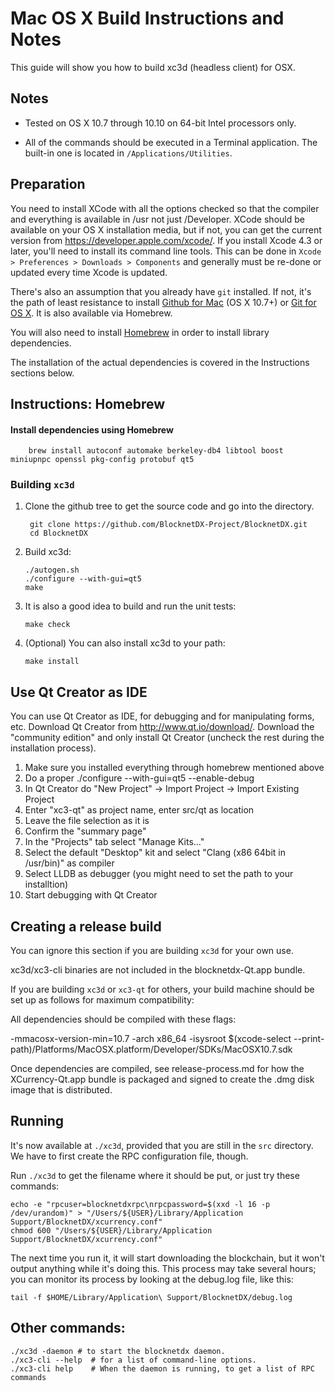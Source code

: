 Mac OS X Build Instructions and Notes
====================================
This guide will show you how to build xc3d (headless client) for OSX.

Notes
-----

* Tested on OS X 10.7 through 10.10 on 64-bit Intel processors only.

* All of the commands should be executed in a Terminal application. The
built-in one is located in `/Applications/Utilities`.

Preparation
-----------

You need to install XCode with all the options checked so that the compiler
and everything is available in /usr not just /Developer. XCode should be
available on your OS X installation media, but if not, you can get the
current version from https://developer.apple.com/xcode/. If you install
Xcode 4.3 or later, you'll need to install its command line tools. This can
be done in `Xcode > Preferences > Downloads > Components` and generally must
be re-done or updated every time Xcode is updated.

There's also an assumption that you already have `git` installed. If
not, it's the path of least resistance to install [Github for Mac](https://mac.github.com/)
(OS X 10.7+) or
[Git for OS X](https://code.google.com/p/git-osx-installer/). It is also
available via Homebrew.

You will also need to install [Homebrew](http://brew.sh) in order to install library
dependencies.

The installation of the actual dependencies is covered in the Instructions
sections below.

Instructions: Homebrew
----------------------

#### Install dependencies using Homebrew

        brew install autoconf automake berkeley-db4 libtool boost miniupnpc openssl pkg-config protobuf qt5

### Building `xc3d`

1. Clone the github tree to get the source code and go into the directory.

        git clone https://github.com/BlocknetDX-Project/BlocknetDX.git
        cd BlocknetDX

2.  Build xc3d:

        ./autogen.sh
        ./configure --with-gui=qt5
        make

3.  It is also a good idea to build and run the unit tests:

        make check

4.  (Optional) You can also install xc3d to your path:

        make install

Use Qt Creator as IDE
------------------------
You can use Qt Creator as IDE, for debugging and for manipulating forms, etc.
Download Qt Creator from http://www.qt.io/download/. Download the "community edition" and only install Qt Creator (uncheck the rest during the installation process).

1. Make sure you installed everything through homebrew mentioned above
2. Do a proper ./configure --with-gui=qt5 --enable-debug
3. In Qt Creator do "New Project" -> Import Project -> Import Existing Project
4. Enter "xc3-qt" as project name, enter src/qt as location
5. Leave the file selection as it is
6. Confirm the "summary page"
7. In the "Projects" tab select "Manage Kits..."
8. Select the default "Desktop" kit and select "Clang (x86 64bit in /usr/bin)" as compiler
9. Select LLDB as debugger (you might need to set the path to your installtion)
10. Start debugging with Qt Creator

Creating a release build
------------------------
You can ignore this section if you are building `xc3d` for your own use.

xc3d/xc3-cli binaries are not included in the blocknetdx-Qt.app bundle.

If you are building `xc3d` or `xc3-qt` for others, your build machine should be set up
as follows for maximum compatibility:

All dependencies should be compiled with these flags:

 -mmacosx-version-min=10.7
 -arch x86_64
 -isysroot $(xcode-select --print-path)/Platforms/MacOSX.platform/Developer/SDKs/MacOSX10.7.sdk

Once dependencies are compiled, see release-process.md for how the XCurrency-Qt.app
bundle is packaged and signed to create the .dmg disk image that is distributed.

Running
-------

It's now available at `./xc3d`, provided that you are still in the `src`
directory. We have to first create the RPC configuration file, though.

Run `./xc3d` to get the filename where it should be put, or just try these
commands:

    echo -e "rpcuser=blocknetdxrpc\nrpcpassword=$(xxd -l 16 -p /dev/urandom)" > "/Users/${USER}/Library/Application Support/BlocknetDX/xcurrency.conf"
    chmod 600 "/Users/${USER}/Library/Application Support/BlocknetDX/xcurrency.conf"

The next time you run it, it will start downloading the blockchain, but it won't
output anything while it's doing this. This process may take several hours;
you can monitor its process by looking at the debug.log file, like this:

    tail -f $HOME/Library/Application\ Support/BlocknetDX/debug.log

Other commands:
-------

    ./xc3d -daemon # to start the blocknetdx daemon.
    ./xc3-cli --help  # for a list of command-line options.
    ./xc3-cli help    # When the daemon is running, to get a list of RPC commands
